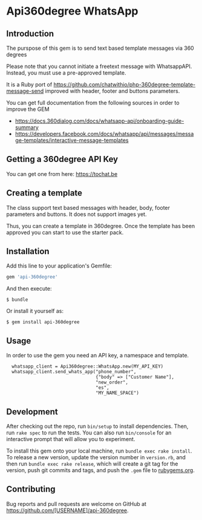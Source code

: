 # Api360degree WhatsApp

## Introduction

The purspose of this gem is to send text based template messages via 360 degrees

Please note that you cannot initiate a freetext message with WhatsappAPI. Instead, you must use a pre-approved template.

It is a Ruby port of https://github.com/chatwithio/php-360degree-template-message-send improved with 
header, footer and buttons parameters.

You can get full documentation from the following sources in order to improve the GEM

- https://docs.360dialog.com/docs/whatsapp-api/onboarding-guide-summary
- https://developers.facebook.com/docs/whatsapp/api/messages/message-templates/interactive-message-templates

## Getting a 360degree API Key

You can get one from here: https://tochat.be

## Creating a template

The class support text based messages with header, body, footer parameters and buttons. It does not support images yet.

Thus, you can create a template in 360degree. Once the template has been approved you can start to use the starter pack.

## Installation

Add this line to your application's Gemfile:

```ruby
gem 'api-360degree'
```

And then execute:

    $ bundle

Or install it yourself as:

    $ gem install api-360degree

## Usage

In order to use the gem you need an API key, a namespace and template.

```
  whatsapp_client = Api360degree::WhatsApp.new(MY_API_KEY)
  whatsapp_client.send_whats_app("phone_number",
                                 {"body" => ["Customer Name"],
                                 "new_order",
                                 "es",
                                 "MY_NAME_SPACE")
```

## Development

After checking out the repo, run `bin/setup` to install dependencies. Then, run `rake spec` to run the tests. You can also run `bin/console` for an interactive prompt that will allow you to experiment.

To install this gem onto your local machine, run `bundle exec rake install`. To release a new version, update the version number in `version.rb`, and then run `bundle exec rake release`, which will create a git tag for the version, push git commits and tags, and push the `.gem` file to [rubygems.org](https://rubygems.org).

## Contributing

Bug reports and pull requests are welcome on GitHub at https://github.com/[USERNAME]/api-360degree.

